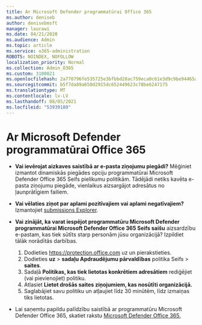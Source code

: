 ```yaml
---
title: Ar Microsoft Defender programmatūrai Office 365
ms.author: deniseb
author: denisebmsft
manager: laurawi
ms.date: 04/21/2020
ms.audience: Admin
ms.topic: article
ms.service: o365-administration
ROBOTS: NOINDEX, NOFOLLOW
localization_priority: Normal
ms.collection: Admin_O365
ms.custom: 3100021
ms.openlocfilehash: 2a770796fe535725e3bfbbd28ac759eca0c61e3d9c9be94465af2d0988bff7c9
ms.sourcegitcommit: b5f7da89a650d2915dc652449623c78be6247175
ms.translationtype: MT
ms.contentlocale: lv-LV
ms.lasthandoff: 08/05/2021
ms.locfileid: "53939180"
---
```

# <a name="troubleshoot-issues-with-microsoft-defender-for-office-365"></a>Ar Microsoft Defender programmatūrai Office 365

- **Vai ievērojat aizkaves saistībā ar e-pasta ziņojumu piegādi?** Mēģiniet izmantot dinamiskās piegādes opciju programmatūrai Microsoft Defender Office 365 Seifs pielikumu politikām. Tādējādi netiks kavēta e-pasta ziņojumu piegāde, vienlaikus aizsargājot adresātus no ļaunprātīgiem failiem.
- **Vai vēlaties ziņot par aplami pozitīvajiem vai aplami negatīvajiem?** Izmantojiet [submissions Explorer](https://protection.office.com/reportsubmission).
- **Vai zinājāt, ka varat iespējot programmatūru Microsoft Defender programmatūrai Microsoft Defender Office 365 Seifs saišu** aizsardzību e-pastam, kas tiek sūtīts starp personām jūsu organizācijā? Izpildiet tālāk norādītās darbības.
    1. Dodieties https://protection.office.com uz un pierakstieties.
    2. Dodieties **uz**  >  **sadaļu Apdraudējumu pārvaldības** politika Seifs  >  **saites**.
    3. Sadaļā **Politikas, kas tiek lietotas konkrētiem adresātiem** rediģējiet (vai pievienojiet) politiku.
    4. Atlasiet **Lietot drošās saites ziņojumiem, kas nosūtīti organizācijā.**
    5. Saglabājiet savu politiku un atļaujiet līdz 30 minūtēm, līdz izmaiņas tiks lietotas.

- Lai saņemtu papildu palīdzību saistībā ar programmatūru Microsoft Defender Office 365, skatiet rakstu [Microsoft Defender Office 365.](/microsoft-365/security/office-365-security/office-365-atp)